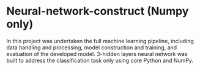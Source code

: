 # Neural-network-construct (Numpy only)
In this project was undertaken the full machine learning pipeline, including
data handling and processing, model construction and training, and evaluation of the
developed model. 3-hidden layers neural network was built to address the classification
task only using core Python and NumPy.
